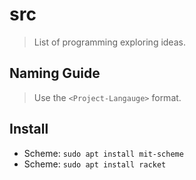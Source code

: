 # src

> List of programming exploring ideas.

## Naming Guide

> Use the `<Project-Langauge>` format.

## Install

- Scheme: `sudo apt install mit-scheme`
- Scheme: `sudo apt install racket`

